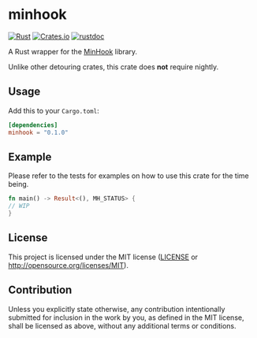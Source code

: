 # minhook

[![Rust](https://github.com/Jakobzs/minhook/actions/workflows/rust.yml/badge.svg)](https://github.com/Jakobzs/minhook/actions/workflows/rust.yml)
[![Crates.io](https://img.shields.io/crates/v/minhook)](https://crates.io/crates/minhook)
[![rustdoc](https://img.shields.io/badge/docs-rustdoc-brightgreen)](https://docs.rs/minhook)

A Rust wrapper for the [MinHook](https://github.com/TsudaKageyu/minhook) library.

Unlike other detouring crates, this crate does **not** require nightly. 

## Usage

Add this to your `Cargo.toml`:

```toml
[dependencies]
minhook = "0.1.0"
```

## Example

Please refer to the tests for examples on how to use this crate for the time being.

```rust
fn main() -> Result<(), MH_STATUS> {
// WIP
}
```

## License

This project is licensed under the MIT license ([LICENSE](LICENSE) or http://opensource.org/licenses/MIT).

## Contribution

Unless you explicitly state otherwise, any contribution intentionally submitted for inclusion in the work by you, as defined in the MIT license, shall be licensed as above, without any additional terms or conditions.
